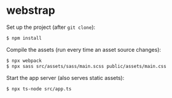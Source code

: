 # webstrap

Set up the project (after `git clone`):
```bash
$ npm install
```

Compile the assets (run every time an asset source changes):
```bash
$ npx webpack
$ npx sass src/assets/sass/main.scss public/assets/main.css
```

Start the app server (also serves static assets):
```bash
$ npx ts-node src/app.ts
```
